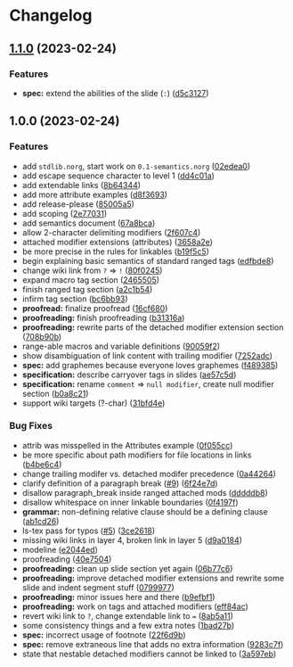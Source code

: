 # Changelog

## [1.1.0](https://github.com/nvim-neorg/norg-specs/compare/v1.0.0...v1.1.0) (2023-02-24)


### Features

* **spec:** extend the abilities of the slide (`:`) ([d5c3127](https://github.com/nvim-neorg/norg-specs/commit/d5c3127f7e708f0aca0806f7eb26d24ccca161d8))

## 1.0.0 (2023-02-24)


### Features

* add `stdlib.norg`, start work on `0.1-semantics.norg` ([02edea0](https://github.com/nvim-neorg/norg-specs/commit/02edea0efde4a6204e94d782ece952a8cabc0724))
* add escape sequence character to level 1 ([dd4c01a](https://github.com/nvim-neorg/norg-specs/commit/dd4c01a3b69819f35c35940219d1259f509d8802))
* add extendable links ([8b64344](https://github.com/nvim-neorg/norg-specs/commit/8b64344d508ce8bffe45bf4ee3f997ea651ff341))
* add more attribute examples ([d8f3693](https://github.com/nvim-neorg/norg-specs/commit/d8f36931b0a151ccba2d5da45d5f9a49f746bb3d))
* add release-please ([85005a5](https://github.com/nvim-neorg/norg-specs/commit/85005a548cdc10a734d0ba0691e52158eee80f83))
* add scoping ([2e77031](https://github.com/nvim-neorg/norg-specs/commit/2e7703119c965b37045fe623a8359761e5946cda))
* add semantics document ([67a8bca](https://github.com/nvim-neorg/norg-specs/commit/67a8bca4d84b6a1e3e7457d39771d5247d06a6f5))
* allow 2-character delimiting modifiers ([2f607c4](https://github.com/nvim-neorg/norg-specs/commit/2f607c4b6063b09916e6552a833d01e3fb6118ff))
* attached modifier extensions (attributes) ([3658a2e](https://github.com/nvim-neorg/norg-specs/commit/3658a2e5d28aad74e2782a1260f3471d7923222b))
* be more precise in the rules for linkables ([b19f5c5](https://github.com/nvim-neorg/norg-specs/commit/b19f5c5e37c2d315ce167227519abeaafa7731a2))
* begin explaining basic semantics of standard ranged tags ([edfbde8](https://github.com/nvim-neorg/norg-specs/commit/edfbde85b6dcdabc5878188780790c7c3ea1b93b))
* change wiki link from `?` =&gt; `!` ([80f0245](https://github.com/nvim-neorg/norg-specs/commit/80f0245558a13ffb552b9c51e5a24cf7f5315705))
* expand macro tag section ([2465505](https://github.com/nvim-neorg/norg-specs/commit/24655052d12cba9802ad140679fe3332015bb3ce))
* finish ranged tag section ([a2c1b54](https://github.com/nvim-neorg/norg-specs/commit/a2c1b54bcbb8bcf381b943365d0a0cd469747894))
* infirm tag section ([bc6bb93](https://github.com/nvim-neorg/norg-specs/commit/bc6bb93a3b2ce77d7df48cb8c2ff8ad1dd001c5b))
* **proofread:** finalize proofread ([16cf680](https://github.com/nvim-neorg/norg-specs/commit/16cf680a7e5d34b2c40cdb8e72d35b5fa4ba685b))
* **proofreading:** finish proofreading ([b31316a](https://github.com/nvim-neorg/norg-specs/commit/b31316adbc14ec48cd45d47544e6b67050fbf822))
* **proofreading:** rewrite parts of the detached modifier extension section ([708b90b](https://github.com/nvim-neorg/norg-specs/commit/708b90b1b96e65506b01dd5eb2f2f2370278ff7f))
* range-able macros and variable definitions ([90059f2](https://github.com/nvim-neorg/norg-specs/commit/90059f2207439b08a04d38e9ae7bff2734459ff0))
* show disambiguation of link content with trailing modifier ([7252adc](https://github.com/nvim-neorg/norg-specs/commit/7252adcd8b2970684ca23423cb856f26aba3fde0))
* **spec:** add graphemes because everyone loves graphemes ([f489385](https://github.com/nvim-neorg/norg-specs/commit/f489385bd9da59c1a09739bd0ff6abebafddab88))
* **specification:** describe carryover tags in slides ([ae57c5d](https://github.com/nvim-neorg/norg-specs/commit/ae57c5dc45a9dd4282b0e00df1dec44054ac1751))
* **specification:** rename `comment` =&gt; `null modifier`, create null modifier section ([b0a8c21](https://github.com/nvim-neorg/norg-specs/commit/b0a8c21dd1caffb9d58a3568e39ed701283aa095))
* support wiki targets (?-char) ([31bfd4e](https://github.com/nvim-neorg/norg-specs/commit/31bfd4e0816ce73e9b15a60d6227023d131d982e))


### Bug Fixes

* attrib was misspelled in the Attributes example ([0f055cc](https://github.com/nvim-neorg/norg-specs/commit/0f055cc1e6637d7c29450756ca8ca9b33d0d8023))
* be more specific about path modifiers for file locations in links ([b4be6c4](https://github.com/nvim-neorg/norg-specs/commit/b4be6c4a7012a9f2beb7762f61ac8856d1a3a282))
* change trailing modifer vs. detached modifer precedence ([0a44264](https://github.com/nvim-neorg/norg-specs/commit/0a442643487bdefbb2239235560615dfd0556e30))
* clarify definition of a paragraph break ([#9](https://github.com/nvim-neorg/norg-specs/issues/9)) ([6f24e7d](https://github.com/nvim-neorg/norg-specs/commit/6f24e7d966b10d404682104eea5129ca29714097))
* disallow paragraph_break inside ranged attached mods ([dddddb8](https://github.com/nvim-neorg/norg-specs/commit/dddddb87d5a63cf7a6944fd401a553cdcd37f653))
* disallow whitespace on inner linkable boundaries ([0f4197f](https://github.com/nvim-neorg/norg-specs/commit/0f4197fac2b64e133d595ed02fc7d42e479603b9))
* **grammar:** non-defining relative clause should be a defining clause ([ab1cd26](https://github.com/nvim-neorg/norg-specs/commit/ab1cd26b03e97e44a8bb48f298eed69d57d883ae))
* ls-tex pass for typos ([#5](https://github.com/nvim-neorg/norg-specs/issues/5)) ([3ce2618](https://github.com/nvim-neorg/norg-specs/commit/3ce2618c1469a8f09a6f0b5dec49d796b022c9ab))
* missing wiki links in layer 4, broken link in layer 5 ([d9a0184](https://github.com/nvim-neorg/norg-specs/commit/d9a018431055289d0520eb40c2f4350c68c3cb11))
* modeline ([e2044ed](https://github.com/nvim-neorg/norg-specs/commit/e2044ed8a6dd3e707d64dc4d84f78d18b3c7016e))
* proofreading ([40e7504](https://github.com/nvim-neorg/norg-specs/commit/40e750413aaaf6a13c21e47db5490d54a2cb98fc))
* **proofreading:** clean up slide section yet again ([06b77c6](https://github.com/nvim-neorg/norg-specs/commit/06b77c63d972d9b766ea5eccb4bb4f5bca94f142))
* **proofreading:** improve detached modifier extensions and rewrite some slide and indent segment stuff ([0799977](https://github.com/nvim-neorg/norg-specs/commit/079997755626e2acf39e59009526a0ba12170635))
* **proofreading:** minor issues here and there ([b9efbf1](https://github.com/nvim-neorg/norg-specs/commit/b9efbf166a3b1331d05b0b8b4d78bc6f4c61f938))
* **proofreading:** work on tags and attached modifiers ([eff84ac](https://github.com/nvim-neorg/norg-specs/commit/eff84acac57ef6a7942ef884532cf06d36c9c2c8))
* revert wiki link to `?`, change extendable link to `=` ([8ab5a11](https://github.com/nvim-neorg/norg-specs/commit/8ab5a11dbb7601dd777fd1bbfa4f1d38c97e371a))
* some consistency things and a few extra notes ([1bad27b](https://github.com/nvim-neorg/norg-specs/commit/1bad27b4d88399da46ce17e57a9cb775f63742c9))
* **spec:** incorrect usage of footnote ([22f6d9b](https://github.com/nvim-neorg/norg-specs/commit/22f6d9b880f14c6390d59696f30b3d8480d13e95))
* **spec:** remove extraneous line that adds no extra information ([9283c7f](https://github.com/nvim-neorg/norg-specs/commit/9283c7f22a54db390aa923219bfcdaa8931994e9))
* state that nestable detached modifiers cannot be linked to ([3a597eb](https://github.com/nvim-neorg/norg-specs/commit/3a597ebf8707f9758f8351cb33f32dbaedcd28f4))
